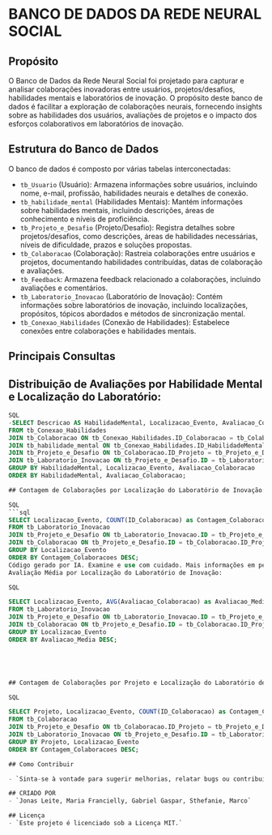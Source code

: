 # BANCO DE DADOS DA REDE NEURAL SOCIAL

## Propósito

O Banco de Dados da Rede Neural Social foi projetado para capturar e analisar colaborações inovadoras entre usuários, projetos/desafios, habilidades mentais e laboratórios de inovação. O propósito deste banco de dados é facilitar a exploração de colaborações neurais, fornecendo insights sobre as habilidades dos usuários, avaliações de projetos e o impacto dos esforços colaborativos em laboratórios de inovação.

## Estrutura do Banco de Dados

O banco de dados é composto por várias tabelas interconectadas:

- `tb_Usuario` (Usuário): Armazena informações sobre usuários, incluindo nome, e-mail, profissão, habilidades neurais e detalhes de conexão.
- `tb_habilidade_mental` (Habilidades Mentais): Mantém informações sobre habilidades mentais, incluindo descrições, áreas de conhecimento e níveis de proficiência.
- `tb_Projeto_e_Desafio` (Projeto/Desafio): Registra detalhes sobre projetos/desafios, como descrições, áreas de habilidades necessárias, níveis de dificuldade, prazos e soluções propostas.
- `tb_Colaboracao` (Colaboração): Rastreia colaborações entre usuários e projetos, documentando habilidades contribuídas, datas de colaboração e avaliações.
- `tb_Feedback`: Armazena feedback relacionado a colaborações, incluindo avaliações e comentários.
- `tb_Laboratorio_Inovacao` (Laboratório de Inovação): Contém informações sobre laboratórios de inovação, incluindo localizações, propósitos, tópicos abordados e métodos de sincronização mental.
- `tb_Conexao_Habilidades` (Conexão de Habilidades): Estabelece conexões entre colaborações e habilidades mentais.

## Principais Consultas

## Distribuição de Avaliações por Habilidade Mental e Localização do Laboratório:
```sql
SQL
-SELECT Descricao AS HabilidadeMental, Localizacao_Evento, Avaliacao_Colaboracao, COUNT(ID_Colaboracao) as Contagem_Colaboracoes
FROM tb_Conexao_Habilidades
JOIN tb_Colaboracao ON tb_Conexao_Habilidades.ID_Colaboracao = tb_Colaboracao.ID
JOIN tb_habilidade_mental ON tb_Conexao_Habilidades.ID_HabilidadeMental = tb_habilidade_mental.ID
JOIN tb_Projeto_e_Desafio ON tb_Colaboracao.ID_Projeto = tb_Projeto_e_Desafio.ID
JOIN tb_Laboratorio_Inovacao ON tb_Projeto_e_Desafio.ID = tb_Laboratorio_Inovacao.ID
GROUP BY HabilidadeMental, Localizacao_Evento, Avaliacao_Colaboracao
ORDER BY HabilidadeMental, Avaliacao_Colaboracao;

## Contagem de Colaborações por Localização do Laboratório de Inovação:

SQL
```sql
SELECT Localizacao_Evento, COUNT(ID_Colaboracao) as Contagem_Colaboracoes 
FROM tb_Laboratorio_Inovacao 
JOIN tb_Projeto_e_Desafio ON tb_Laboratorio_Inovacao.ID = tb_Projeto_e_Desafio.ID 
JOIN tb_Colaboracao ON tb_Projeto_e_Desafio.ID = tb_Colaboracao.ID_Projeto 
GROUP BY Localizacao_Evento 
ORDER BY Contagem_Colaboracoes DESC;
Código gerado por IA. Examine e use com cuidado. Mais informações em perguntas frequentes.
Avaliação Média por Localização do Laboratório de Inovação:

SQL

SELECT Localizacao_Evento, AVG(Avaliacao_Colaboracao) as Avaliacao_Media 
FROM tb_Laboratorio_Inovacao 
JOIN tb_Projeto_e_Desafio ON tb_Laboratorio_Inovacao.ID = tb_Projeto_e_Desafio.ID 
JOIN tb_Colaboracao ON tb_Projeto_e_Desafio.ID = tb_Colaboracao.ID_Projeto 
GROUP BY Localizacao_Evento 
ORDER BY Avaliacao_Media DESC;





## Contagem de Colaborações por Projeto e Localização do Laboratório de Inovação:

SQL

SELECT Projeto, Localizacao_Evento, COUNT(ID_Colaboracao) as Contagem_Colaboracoes 
FROM tb_Colaboracao 
JOIN tb_Projeto_e_Desafio ON tb_Colaboracao.ID_Projeto = tb_Projeto_e_Desafio.ID 
JOIN tb_Laboratorio_Inovacao ON tb_Projeto_e_Desafio.ID = tb_Laboratorio_Inovacao.ID 
GROUP BY Projeto, Localizacao_Evento 
ORDER BY Contagem_Colaboracoes DESC;

## Como Contribuir

- `Sinta-se à vontade para sugerir melhorias, relatar bugs ou contribuir com código. Abra um problema ou envie uma solicitação pull para contribuir para o desenvolvimento do Banco de Dados da Rede Neural Social.`

## CRIADO POR
- `Jonas Leite, Maria Francielly, Gabriel Gaspar, Sthefanie, Marco`

## Licença
- `Este projeto é licenciado sob a Licença MIT.`
